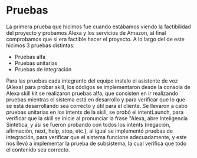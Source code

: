 # Pruebas
La primera prueba que hicimos fue cuando estábamos viendo la factibilidad del proyecto y probamos Alexa y los servicios de Amazon, al final comprobamos que si era factible hacer el proyecto.
A lo largo del de este hicimos 3 pruebas distintas: 
*	Pruebas alfa
*	Pruebas unitarias 
*	Pruebas de integración

Para las pruebas cada integrante del equipo instalo el asistente de voz (Alexa) para probar skill, los códigos se implementaron desde la consola de Alexa skill kit se realizaron pruebas alfa, que consisten en ir realizando pruebas mientras el sistema está en desarrollo y para verificar que lo que se está desarrollando sea correcto y útil para el cliente. Se llevaron a cabo pruebas unitarias en los intents de la skill, se probó el intentLaunch, para verificar que la skill se inicie al pronunciar la frase "Alexa, abre Inteligencia Sintética, y así se fueron probando con todos los intents (negación, afirmación, next, help, stop, etc.), al igual se implementó pruebas de integración, para verificar que el sistema funcione adecuadamente, y este nos llevó a implementar la prueba de subsistema, la cual verifica que todo el contenido sea correcto.